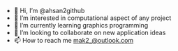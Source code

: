 - 👋 Hi, I’m @ahsan2github
- 👀 I’m interested in computational aspect of any project
- 🌱 I’m currently learning graphics programming 
- 💞️ I’m looking to collaborate on new application ideas
- 📫 How to reach me mak2_@outlook.com

<!---
ahsan2github/ahsan2github is a ✨ special ✨ repository because its `README.md` (this file) appears on your GitHub profile.
You can click the Preview link to take a look at your changes.
--->
